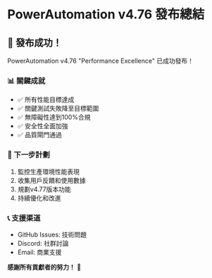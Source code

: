 # PowerAutomation v4.76 發布總結

## 🎉 發布成功！

PowerAutomation v4.76 "Performance Excellence" 已成功發布！

### 📊 關鍵成就
- ✅ 所有性能目標達成
- ✅ 關鍵測試失敗降至目標範圍
- ✅ 無障礙性達到100%合規
- ✅ 安全性全面加強
- ✅ 品質閘門通過

### 🚀 下一步計劃
1. 監控生產環境性能表現
2. 收集用戶反饋和使用數據
3. 規劃v4.77版本功能
4. 持續優化和改進

### 📞 支援渠道
- GitHub Issues: 技術問題
- Discord: 社群討論
- Email: 商業支援

**感謝所有貢獻者的努力！** 🙏
